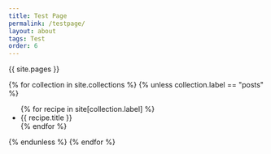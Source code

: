 ```yaml
---
title: Test Page
permalink: /testpage/
layout: about
tags: Test
order: 6
---
```


<p> {{ site.pages }}</p>


{% for collection in site.collections %}
  {% unless collection.label == "posts" %}
    <ul>
      {% for recipe in site[collection.label] %}
        <li>{{ recipe.title }}</li>
      {% endfor %}
    </ul>
  {% endunless %}
{% endfor %}